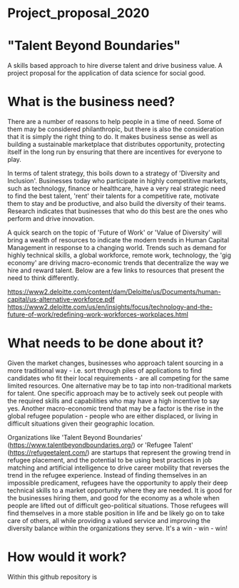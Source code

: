 # Project_proposal_2020

# "Talent Beyond Boundaries"
A skills based approach to hire diverse talent and drive business value.
A project proposal for the application of data science for social good.

# What is the business need?

There are a number of reasons to help people in a time of need.  Some of them may be considered philanthropic, but there is also the consideration that it is simply the right thing to do.  It makes business sense as well as building a sustainable marketplace that distributes opportunity, protecting itself in the long run by ensuring that there are incentives for everyone to play.  

In terms of talent strategy, this boils down to a strategy of 'Diversity and Inclusion'.  Businesses today who participate in highly competitive markets, such as technology, finance or healthcare, have a very real strategic need to find the best talent, 'rent' their talents for a competitive rate, motivate them to stay and be productive, and also build the diversity of their teams.  Research indicates that businesses that who do this best are the ones who perform and drive innovation.

A quick search on the topic of 'Future of Work' or 'Value of Diversity' will bring a wealth of resources to indicate the modern trends in Human Capital Management in response to a changing world.  Trends such as demand for highly technical skills, a global workforce, remote work, technology, the 'gig economy' are driving macro-economic trends that decentralize the way we hire and reward talent.  Below are a few links to resources that present the need to think differently.  

https://www2.deloitte.com/content/dam/Deloitte/us/Documents/human-capital/us-alternative-workforce.pdf
https://www2.deloitte.com/us/en/insights/focus/technology-and-the-future-of-work/redefining-work-workforces-workplaces.html

# What needs to be done about it?

Given the market changes, businesses who approach talent sourcing in a more traditional way - i.e. sort through piles of applications to find candidates who fit their local requirements - are all competing for the same limited resources.  One alternative may be to tap into non-traditional markets for talent.  One specific approach may be to actively seek out people with the required skills and capabilities who may have a high incentive to say yes.  Another macro-economic trend that may be a factor is the rise in the global refugee population - people who are either displaced, or living in difficult situations given their geographic location.

Organizations like 'Talent Beyond Boundaries' (https://www.talentbeyondboundaries.org/) or 'Refugee Talent' (https://refugeetalent.com/) are startups that represent the growing trend in refugee placement, and the potential to be using best practices in job matching and artificial intelligence to drive career mobility that reverses the trend in the refugee experience.  Instead of finding themselves in an impossible predicament, refugees have the opportunity to apply their deep technical skills to a market opportunity where they are needed.  It is good for the businesses hiring them, and good for the economy as a whole when people are lifted out of difficult geo-political situations.  Those refugees will find themselves in a more stable position in life and be likely go on to take care of others, all while providing a valued service and improving the diversity balance within the organizations they serve.  It's a win - win - win!

# How would it work?

Within this github repository is 
